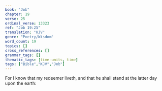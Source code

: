 ```yaml
---
book: "Job"
chapter: 19
verse: 25
ordinal_verse: 13323
ref: "Job 19:25"
translation: "KJV"
genre: "Poetry/Wisdom"
word_count: 19
topics: []
cross_references: []
grammar_tags: []
thematic_tags: [time-units, time]
tags: ["Bible","KJV","Job"]
---
```

For I know that my redeemer liveth, and that he shall stand at the latter day upon the earth:
